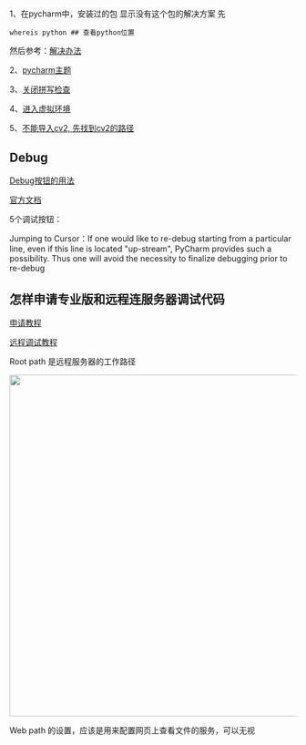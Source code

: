 ## 

1、在pycharm中，安装过的包 显示没有这个包的解决方案
先
```
whereis python ## 查看python位置
```
然后参考：[解决办法](https://blog.csdn.net/u012322855/article/details/78991559?%3E)

2、[pycharm主题](http://profeel.github.io/2016/05/18/Pycharm%E4%B8%BB%E9%A2%98%E8%AE%BE%E7%BD%AE/)

3、[关闭拼写检查](https://blog.csdn.net/langzi7758521/article/details/50997072)

4、[进入虚拟环境](https://blog.csdn.net/liangyihuai/article/details/77842628)

5、[不能导入cv2, 先找到cv2的路径](https://blog.csdn.net/heroacool/article/details/50967281)


## Debug
[Debug按钮的用法](https://www.jianshu.com/p/64a45714c58c)

[官方文档](https://www.jetbrains.com/help/pycharm/jumping-to-cursor.html)

5个调试按钮：

Jumping to Cursor：If one would like to re-debug starting from a particular line, even if this line is located "up-stream", PyCharm provides such a possibility. Thus one will avoid the necessity to finalize debugging prior to re-debug

## 怎样申请专业版和远程连服务器调试代码
[申请教程](http://www.pythontip.com/blog/post/13119/)

[远程调试教程](https://www.cnblogs.com/xiongmao-cpp/p/7856596.html)

Root path 是远程服务器的工作路径

<img src=https://github.com/MinglangQiao/Tools_and_Scripts/raw/master/images/Tools/pycharm_server.png width="600" >

 Web path 的设置，应该是用来配置网页上查看文件的服务，可以无视
